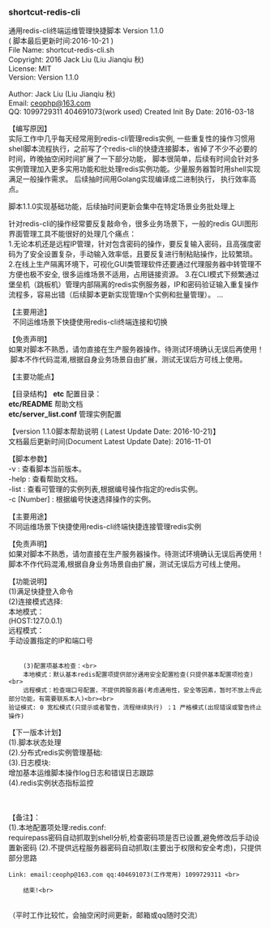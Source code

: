 ### shortcut-redis-cli ###

 通用redis-cli终端运维管理快捷脚本 Version 1.1.0<br>
 ( 脚本最后更新时间:2016-10-21 )<br>
 File Name:    shortcut-redis-cli.sh <br>
 Copyright:    2016 Jack Liu (Liu Jianqiu 秋)<br>
 License:      MIT<br>
 Version:      Version 1.1.0<br>
 
 Author: Jack Liu (Liu Jianqiu 秋)<br>
 Email: ceophp@163.com<br>
 QQ: 1099729311 404691073(work used)
 Created Init By Date: 2016-03-18<br>

【编写原因】<br>
实际工作中几乎每天经常用到redis-cli管理redis实例, 一些重复性的操作习惯用shell脚本流程执行，之前写了个redis-cli的快捷连接脚本，省掉了不少不必要的时间，昨晚抽空闲时间扩展了一下部分功能， 脚本很简单，后续有时间会针对多实例管理加入更多实用功能和批处理redis实例功能。少量服务器暂时用shell实现满足一般操作需求。
后续抽时间用Golang实现编译成二进制执行， 执行效率高点。

脚本1.1.0实现基础功能，后续抽时间更新会集中在特定场景业务批处理上


针对redis-cli的操作经常要反复敲命令，很多业务场景下，一般的redis GUI图形界面管理工具不能很好的处理几个痛点：<br>
1.无论本机还是远程IP管理，针对包含密码的操作，要反复输入密码，且高强度密码为了安全设置复杂，手动输入效率低，且要反复进行制粘贴操作，比较繁琐。
2.在线上生产隔离环境下，可视化GUI类管理软件还要通过代理服务器中转管理不方便也极不安全, 很多运维场景不适用，占用链接资源。
3.在CLI模式下频繁通过堡垒机（跳板机）管理内部隔离的redis实例服务器，IP和密码验证输入重复操作流程多，容易出错（后续脚本更新实现管理n个实例和批量管理）。
...

【主要用途】<br>
   不同运维场景下快捷使用redis-cli终端连接和切换

【免责声明】<br>
 如果对脚本不熟悉，请勿直接在生产服务器操作。待测试环境确认无误后再使用！<br>
 脚本不作代码混淆,根据自身业务场景自由扩展，测试无误后方可线上使用。<br>

【主要功能点】<br>


【目录结构】
<b>etc</b> 配置目录：<br>
<b>etc/README</b> 帮助文档<br>
<b>etc/server_list.conf</b> 管理实例配置<br>


【version 1.1.0脚本帮助说明 ( Latest Update Date: 2016-10-21)】<br>
 文档最后更新时间(Document Latest Update Date): 2016-11-01<br />

【脚本参数】<br />
-v      	: 查看脚本当前版本。<br />
-help   	: 查看帮助文档。<br />
-list   	: 查看可管理的实例列表,根据编号操作指定的redis实例。<br>
-c [Number]	: 根据编号快速选择操作的实例。<br />

        
【主要用途】<br>
        不同运维场景下快捷使用redis-cli终端快捷连接管理redis实例<br>

 【免责声明】<br>
        如果对脚本不熟悉，请勿直接在生产服务器操作。待测试环境确认无误后再使用！<br>
        脚本不作代码混淆,根据自身业务场景自由扩展，测试无误后方可线上使用。<br>

 【功能说明】<br>
        (1)满足快捷登入命令<br>
        (2)连接模式选择:<br>
        本地模式：<br>
        (HOST:127.0.0.1) <br>
        远程模式：<br>
        手动设置指定的IP和端口号<br /><br>

        (3)配置项基本检查：<br>
        本地模式：默认基本redis配置项提供部分通用安全配置检查(只提供基本配置项检查)<br>
        远程模式：检查端口号配置，不提供跨服务器(考虑通用性，安全等因素，暂时不放上传此部分功能，有需要联系本人)<br><br>
	验证模式: 0 宽松模式(只提示或者警告，流程继续执行) ；1 严格模式(出现错误或警告终止操作) 



 【下一版本计划】<br>
        (1).脚本状态处理<br>
        (2).分布式redis实例管理基础:<br>
        (3).日志模块:<br>
        	增加基本运维脚本操作log日志和错误日志跟踪<br>
	(4).redis实例状态指标监控<br><br><br>
 
 
 【备注】：<br />
        (1).本地配置项处理:redis.conf: <br>
        requirepass密码自动抓取到shell分析,检查密码项是否已设置,避免修改后手动设置新密码
        (2).不提供远程服务器密码自动抓取(主要出于权限和安全考虑)，只提供部分思路<br>
	
	Link: email:ceophp@163.com qq:404691073(工作常用) 1099729311 <br>

        结束!<br>


<br />
（平时工作比较忙，会抽空闲时间更新，邮箱或qq随时交流）<br>


